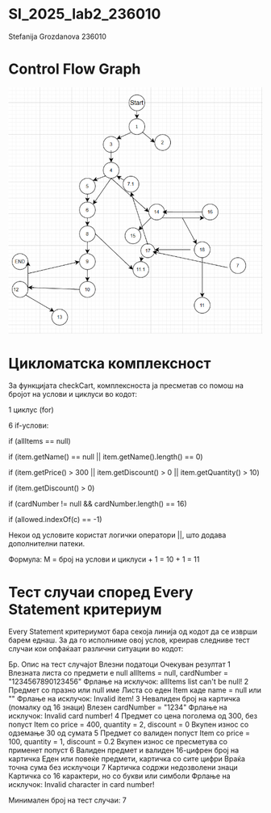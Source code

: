 # SI_2025_lab2_236010
Stefanija Grozdanova 236010

# Control Flow Graph
![Control Flow Graph](Graph.png)

# **Цикломатска комплексност**

За функцијата checkCart, комплексноста ја пресметав со помош на бројот на услови и циклуси во кодот:

1 циклус (for)

6 if-услови:

if (allItems == null)

if (item.getName() == null || item.getName().length() == 0)

if (item.getPrice() > 300 || item.getDiscount() > 0 || item.getQuantity() > 10)

if (item.getDiscount() > 0)

if (cardNumber != null && cardNumber.length() == 16)

if (allowed.indexOf(c) == -1)

Некои од условите користат логички оператори ||, што додава дополнителни патеки.

Формула:
M = број на услови и циклуси + 1 = 10 + 1 = 11



# **Тест случаи според Every Statement критериум**

Every Statement критериумот бара секоја линија од кодот да се изврши барем еднаш. За да го исполниме овој услов, креирав следниве тест случаи кои опфаќаат различни ситуации во кодот:

Бр.	Опис на тест случајот	Влезни податоци	Очекуван резултат
1	Влезната листа со предмети е null	allItems = null, cardNumber = "1234567890123456"	Фрлање на исклучок: allItems list can't be null!
2	Предмет со празно или null име	Листа со еден Item каде name = null или ""	Фрлање на исклучок: Invalid item!
3	Невалиден број на картичка (помалку од 16 знаци)	Влезен cardNumber = "1234"	Фрлање на исклучок: Invalid card number!
4	Предмет со цена поголема од 300, без попуст	Item со price = 400, quantity = 2, discount = 0	Вкупен износ со одземање 30 од сумата
5	Предмет со валиден попуст	Item со price = 100, quantity = 1, discount = 0.2	Вкупен износ се пресметува со применет попуст
6	Валиден предмет и валиден 16-цифрен број на картичка	Еден или повеќе предмети, картичка со сите цифри	Враќа точна сума без исклучоци
7	Картичка содржи недозволени знаци	Картичка со 16 карактери, но со букви или симболи	Фрлање на исклучок: Invalid character in card number!

Минимален број на тест случаи: 7
